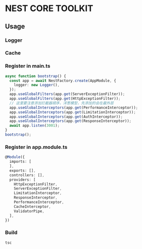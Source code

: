 # NEST CORE TOOLKIT

## Usage

### Logger

### Cache

### Register in main.ts

```ts
async function bootstrap() {
  const app = await NestFactory.create(AppModule, {
    logger: new Logger(),
  });
  app.useGlobalFilters(app.get(ServerExceptionFilter));
  app.useGlobalFilters(app.get(HttpExceptionFilter));
  // 这里要注意添加拦截器顺序，洋葱模型，先添加的会在最外层
  app.useGlobalInterceptors(app.get(PerformanceInterceptor));
  app.useGlobalInterceptors(app.get(LimitationInterceptor));
  app.useGlobalInterceptors(app.get(AuthInterceptor));
  app.useGlobalInterceptors(app.get(ResponseInterceptor));
  await app.listen(3001);
}
bootstrap();
```

### Register in app.module.ts

```ts
@Module({
  imports: [
  ],
  exports: [],
  controllers: [],
  providers: [
    HttpExceptionFilter,
    ServerExceptionFilter,
    LimitationInterceptor,
    ResponseInterceptor,
    PerformanceInterceptor,
    CacheInterceptor,
    ValidatorPipe,
  ],
})
```

### Build

```bash
tsc
```
